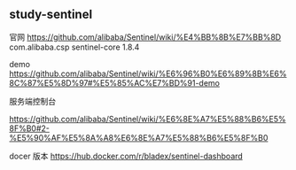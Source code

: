 
## study-sentinel
官网    https://github.com/alibaba/Sentinel/wiki/%E4%BB%8B%E7%BB%8D
<dependency>
<groupId>com.alibaba.csp</groupId>
<artifactId>sentinel-core</artifactId>
<version>1.8.4</version>
</dependency>



demo https://github.com/alibaba/Sentinel/wiki/%E6%96%B0%E6%89%8B%E6%8C%87%E5%8D%97#%E5%85%AC%E7%BD%91-demo

服务端控制台

https://github.com/alibaba/Sentinel/wiki/%E6%8E%A7%E5%88%B6%E5%8F%B0#2-%E5%90%AF%E5%8A%A8%E6%8E%A7%E5%88%B6%E5%8F%B0


docer 版本
https://hub.docker.com/r/bladex/sentinel-dashboard

